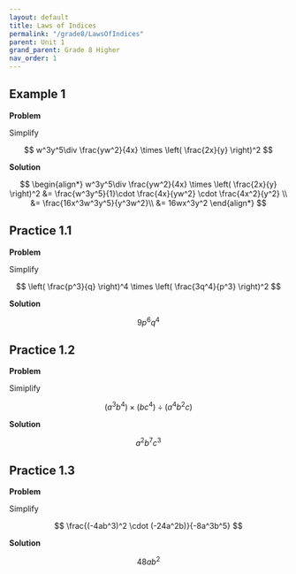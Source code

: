 ```yaml
---
layout: default
title: Laws of Indices
permalink: "/grade8/LawsOfIndices"
parent: Unit 1
grand_parent: Grade 8 Higher
nav_order: 1
---
```


## Example 1
**Problem**

Simplify
 
$$
w^3y^5\div \frac{yw^2}{4x} \times \left( \frac{2x}{y} \right)^2
$$

**Solution**

$$
\begin{align*}
w^3y^5\div \frac{yw^2}{4x} \times \left( \frac{2x}{y} \right)^2
&= \frac{w^3y^5}{1}\cdot \frac{4x}{yw^2} \cdot \frac{4x^2}{y^2} \\
&= \frac{16x^3w^3y^5}{y^3w^2}\\
&= 16wx^3y^2
\end{align*}
$$

## Practice 1.1

**Problem**

Simplify 

$$
\left( \frac{p^3}{q} \right)^4 \times \left( \frac{3q^4}{p^3} \right)^2
$$

**Solution**

$$
9p^6q^4
$$

## Practice 1.2

**Problem**

Simiplify

$$ 
(a^3 b^4) \times (b c^4) \div (a^4 b^2 c)
$$

**Solution**

$$
a^2 b^7 c^3
$$

## Practice 1.3

**Problem**

Simplify
 
$$
\frac{(-4ab^3)^2 \cdot (-24a^2b)}{-8a^3b^5}
$$

**Solution**

$$
 48ab^2
$$

<!--stackedit_data:
eyJoaXN0b3J5IjpbLTYxNzE4NTI4XX0=
-->